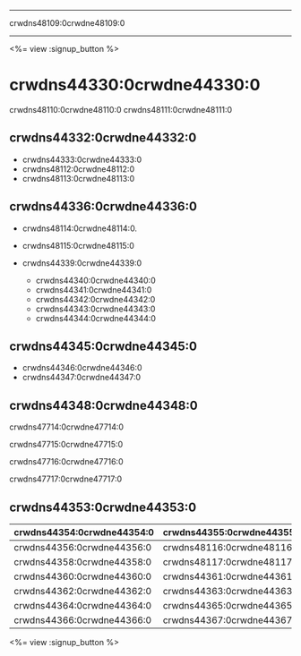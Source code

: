 * * *

crwdns48109:0crwdne48109:0

* * *

<%= view :signup_button %>

# crwdns44330:0crwdne44330:0

crwdns48110:0crwdne48110:0 crwdns48111:0crwdne48111:0

## crwdns44332:0crwdne44332:0

  * crwdns44333:0crwdne44333:0
  * crwdns48112:0crwdne48112:0
  * crwdns48113:0crwdne48113:0

## crwdns44336:0crwdne44336:0

  * crwdns48114:0crwdne48114:0.
  * crwdns48115:0crwdne48115:0   
      
    
  * crwdns44339:0crwdne44339:0 
      * crwdns44340:0crwdne44340:0
      * crwdns44341:0crwdne44341:0
      * crwdns44342:0crwdne44342:0
      * crwdns44343:0crwdne44343:0
      * crwdns44344:0crwdne44344:0

## crwdns44345:0crwdne44345:0

  * crwdns44346:0crwdne44346:0 
  * crwdns44347:0crwdne44347:0

## crwdns44348:0crwdne44348:0

crwdns47714:0crwdne47714:0

crwdns47715:0crwdne47715:0

crwdns47716:0crwdne47716:0

crwdns47717:0crwdne47717:0   
  


## crwdns44353:0crwdne44353:0

| crwdns44354:0crwdne44354:0 | crwdns44355:0crwdne44355:0 |
| -------------------------- | -------------------------- |
| crwdns44356:0crwdne44356:0 | crwdns48116:0crwdne48116:0 |
| crwdns44358:0crwdne44358:0 | crwdns48117:0crwdne48117:0 |
| crwdns44360:0crwdne44360:0 | crwdns44361:0crwdne44361:0 |
| crwdns44362:0crwdne44362:0 | crwdns44363:0crwdne44363:0 |
| crwdns44364:0crwdne44364:0 | crwdns44365:0crwdne44365:0 |
| crwdns44366:0crwdne44366:0 | crwdns44367:0crwdne44367:0 |

<%= view :signup_button %>